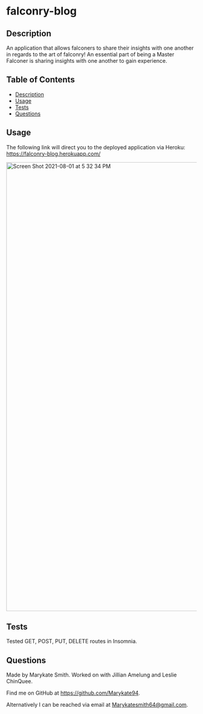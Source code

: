  # falconry-blog

  ## Description
  An application that allows falconers to share their insights with one another in regards to the art of falconry! An essential part of being a Master Falconer is sharing insights with one another to gain experience. 

  ## Table of Contents
  - [Description](#description)
  - [Usage](#usage)
  - [Tests](#tests)
  - [Questions](#questions)

  ## Usage
  The following link will direct you to the deployed application via Heroku: 
  https://falconry-blog.herokuapp.com/

  <img width="1188" alt="Screen Shot 2021-08-01 at 5 32 34 PM" src="https://user-images.githubusercontent.com/79379903/127785915-39cfc4a4-e4cb-46f0-b799-38849a4ae8b9.png">

  ## Tests
  Tested GET, POST, PUT, DELETE routes in Insomnia. 

  ## Questions
  Made by Marykate Smith. Worked on with Jillian Amelung and Leslie ChinQuee.


  Find me on GitHub at https://github.com/Marykate94. 


  Alternatively I can be reached via email at Marykatesmith64@gmail.com.

